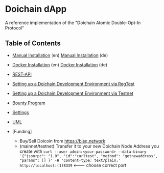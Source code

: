 # Doichain dApp
A reference implementation of the "Doichain Atomic Double-Opt-In Protocol"

## Table of Contents
- [Manual Installation](doc/en/install-manual-linux.md) (en) [Manual Installation](doc/de/install-manual-linux.md) (de)
- [Docker Installation](doc/en/install-docker.md) (en) [Docker Installation](doc/de/install-docker.md) (de)
- [REST-API](doc/en/rest-api.md)
- [Setting up a Doichain Development Environment via RegTest](doc/en/dev-env-regtest.md)
- [Setting up a Doichain Development Environment via Testnet](doc/en/dev-env-testnet.md)

- [Bounty Program](doc/en/bounty.md)
- [Settings](doc/en/settings.md)
- [UML](doc/en/uml.md)
- [Funding]
    - Buy/Sell Doicoin from https://bisq.network 
    - (mainnet/testnet) Transfer it to your new Doichain Node Address you create with ```curl --user admin:<your-password> --data-binary '{"jsonrpc": "1.0", "id":"curltest", "method": "getnewaddress", "params": [] }' -H 'content-type: text/plain;' http://localhost:(1)8339``` <--- choose correct port

